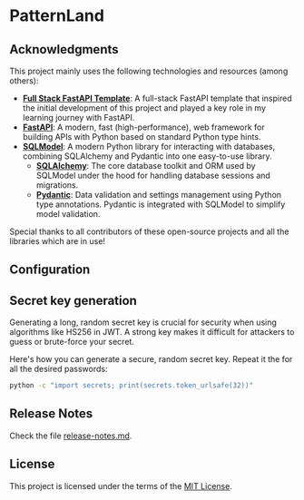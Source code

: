 # PatternLand

## Acknowledgments
This project mainly uses the following technologies and resources (among others):
- **[Full Stack FastAPI Template](https://github.com/fastapi/full-stack-fastapi-template)**: A full-stack FastAPI template that inspired the initial development of this project and played a key role in my learning journey with FastAPI.
- **[FastAPI](https://fastapi.tiangolo.com/)**: A modern, fast (high-performance), web framework for building APIs with Python based on standard Python type hints.
- **[SQLModel](https://sqlmodel.tiangolo.com/)**: A modern Python library for interacting with databases, combining SQLAlchemy and Pydantic into one easy-to-use library.
  - **[SQLAlchemy](https://www.sqlalchemy.org/)**: The core database toolkit and ORM used by SQLModel under the hood for handling database sessions and migrations.
  - **[Pydantic](https://docs.pydantic.dev/latest//)**: Data validation and settings management using Python type annotations. Pydantic is integrated with SQLModel to simplify model validation.


Special thanks to all contributors of these open-source projects and all the libraries which are in use!

## Configuration

## Secret key generation
Generating a long, random secret key is crucial for security when using algorithms like HS256 in JWT. A strong key makes it difficult for attackers to guess or brute-force your secret.

Here's how you can generate a secure, random secret key. Repeat it the for all the desired passwords:
```bash
python -c "import secrets; print(secrets.token_urlsafe(32))"
```
## Release Notes

Check the file [release-notes.md](./release-notes.md).

## License

This project is licensed under the terms of the [MIT License](LICENSE).
